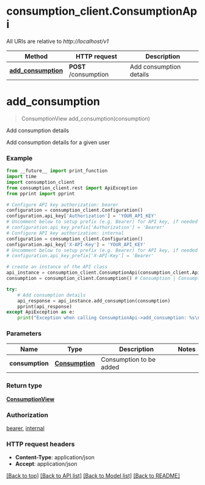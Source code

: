 # consumption_client.ConsumptionApi

All URIs are relative to *http://localhost/v1*

Method | HTTP request | Description
------------- | ------------- | -------------
[**add_consumption**](ConsumptionApi.md#add_consumption) | **POST** /consumption | Add consumption details


# **add_consumption**
> ConsumptionView add_consumption(consumption)

Add consumption details

Add consumption details for a given user

### Example
```python
from __future__ import print_function
import time
import consumption_client
from consumption_client.rest import ApiException
from pprint import pprint

# Configure API key authorization: bearer
configuration = consumption_client.Configuration()
configuration.api_key['Authorization'] = 'YOUR_API_KEY'
# Uncomment below to setup prefix (e.g. Bearer) for API key, if needed
# configuration.api_key_prefix['Authorization'] = 'Bearer'
# Configure API key authorization: internal
configuration = consumption_client.Configuration()
configuration.api_key['X-API-Key'] = 'YOUR_API_KEY'
# Uncomment below to setup prefix (e.g. Bearer) for API key, if needed
# configuration.api_key_prefix['X-API-Key'] = 'Bearer'

# create an instance of the API class
api_instance = consumption_client.ConsumptionApi(consumption_client.ApiClient(configuration))
consumption = consumption_client.Consumption() # Consumption | Consumption to be added

try:
    # Add consumption details
    api_response = api_instance.add_consumption(consumption)
    pprint(api_response)
except ApiException as e:
    print("Exception when calling ConsumptionApi->add_consumption: %s\n" % e)
```

### Parameters

Name | Type | Description  | Notes
------------- | ------------- | ------------- | -------------
 **consumption** | [**Consumption**](Consumption.md)| Consumption to be added | 

### Return type

[**ConsumptionView**](ConsumptionView.md)

### Authorization

[bearer](../README.md#bearer), [internal](../README.md#internal)

### HTTP request headers

 - **Content-Type**: application/json
 - **Accept**: application/json

[[Back to top]](#) [[Back to API list]](../README.md#documentation-for-api-endpoints) [[Back to Model list]](../README.md#documentation-for-models) [[Back to README]](../README.md)

